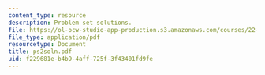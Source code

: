 ```yaml
---
content_type: resource
description: Problem set solutions.
file: https://ol-ocw-studio-app-production.s3.amazonaws.com/courses/22-812j-managing-nuclear-technology-spring-2004/f229681eb4b94aff725f3f43401fd9fe_ps2soln.pdf
file_type: application/pdf
resourcetype: Document
title: ps2soln.pdf
uid: f229681e-b4b9-4aff-725f-3f43401fd9fe
---
```

